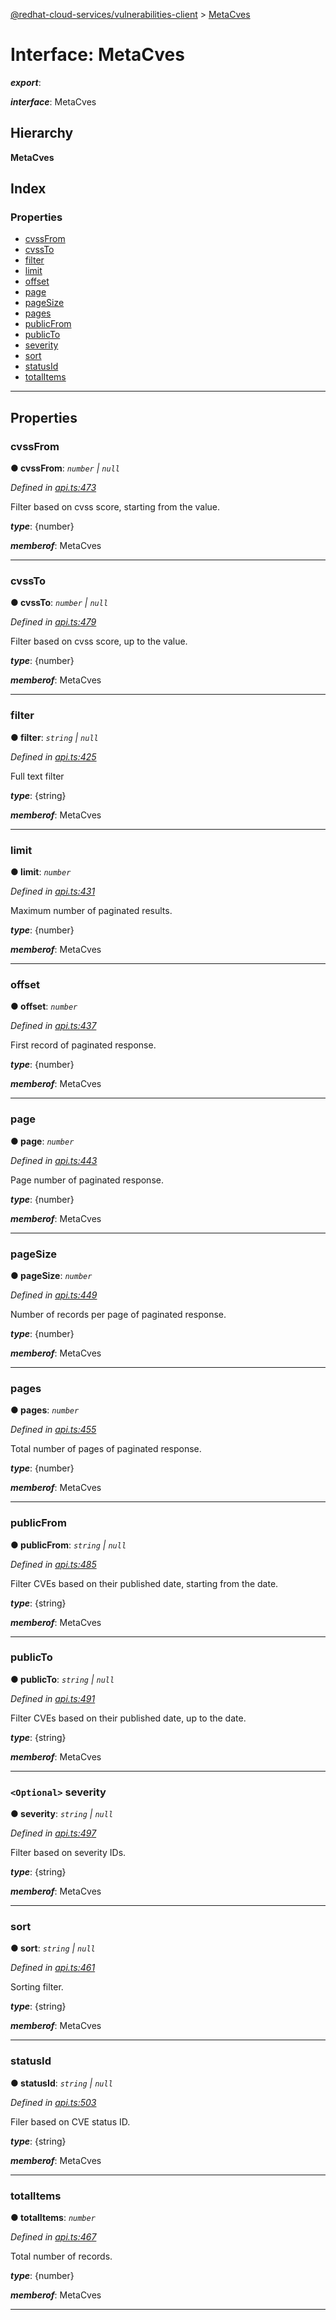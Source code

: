 [@redhat-cloud-services/vulnerabilities-client](../README.md) > [MetaCves](../interfaces/metacves.md)

# Interface: MetaCves

*__export__*: 

*__interface__*: MetaCves

## Hierarchy

**MetaCves**

## Index

### Properties

* [cvssFrom](metacves.md#cvssfrom)
* [cvssTo](metacves.md#cvssto)
* [filter](metacves.md#filter)
* [limit](metacves.md#limit)
* [offset](metacves.md#offset)
* [page](metacves.md#page)
* [pageSize](metacves.md#pagesize)
* [pages](metacves.md#pages)
* [publicFrom](metacves.md#publicfrom)
* [publicTo](metacves.md#publicto)
* [severity](metacves.md#severity)
* [sort](metacves.md#sort)
* [statusId](metacves.md#statusid)
* [totalItems](metacves.md#totalitems)

---

## Properties

<a id="cvssfrom"></a>

###  cvssFrom

**● cvssFrom**: *`number` \| `null`*

*Defined in [api.ts:473](https://github.com/RedHatInsights/javascript-clients/blob/master/packages/vulnerabilities/api.ts#L473)*

Filter based on cvss score, starting from the value.

*__type__*: {number}

*__memberof__*: MetaCves

___
<a id="cvssto"></a>

###  cvssTo

**● cvssTo**: *`number` \| `null`*

*Defined in [api.ts:479](https://github.com/RedHatInsights/javascript-clients/blob/master/packages/vulnerabilities/api.ts#L479)*

Filter based on cvss score, up to the value.

*__type__*: {number}

*__memberof__*: MetaCves

___
<a id="filter"></a>

###  filter

**● filter**: *`string` \| `null`*

*Defined in [api.ts:425](https://github.com/RedHatInsights/javascript-clients/blob/master/packages/vulnerabilities/api.ts#L425)*

Full text filter

*__type__*: {string}

*__memberof__*: MetaCves

___
<a id="limit"></a>

###  limit

**● limit**: *`number`*

*Defined in [api.ts:431](https://github.com/RedHatInsights/javascript-clients/blob/master/packages/vulnerabilities/api.ts#L431)*

Maximum number of paginated results.

*__type__*: {number}

*__memberof__*: MetaCves

___
<a id="offset"></a>

###  offset

**● offset**: *`number`*

*Defined in [api.ts:437](https://github.com/RedHatInsights/javascript-clients/blob/master/packages/vulnerabilities/api.ts#L437)*

First record of paginated response.

*__type__*: {number}

*__memberof__*: MetaCves

___
<a id="page"></a>

###  page

**● page**: *`number`*

*Defined in [api.ts:443](https://github.com/RedHatInsights/javascript-clients/blob/master/packages/vulnerabilities/api.ts#L443)*

Page number of paginated response.

*__type__*: {number}

*__memberof__*: MetaCves

___
<a id="pagesize"></a>

###  pageSize

**● pageSize**: *`number`*

*Defined in [api.ts:449](https://github.com/RedHatInsights/javascript-clients/blob/master/packages/vulnerabilities/api.ts#L449)*

Number of records per page of paginated response.

*__type__*: {number}

*__memberof__*: MetaCves

___
<a id="pages"></a>

###  pages

**● pages**: *`number`*

*Defined in [api.ts:455](https://github.com/RedHatInsights/javascript-clients/blob/master/packages/vulnerabilities/api.ts#L455)*

Total number of pages of paginated response.

*__type__*: {number}

*__memberof__*: MetaCves

___
<a id="publicfrom"></a>

###  publicFrom

**● publicFrom**: *`string` \| `null`*

*Defined in [api.ts:485](https://github.com/RedHatInsights/javascript-clients/blob/master/packages/vulnerabilities/api.ts#L485)*

Filter CVEs based on their published date, starting from the date.

*__type__*: {string}

*__memberof__*: MetaCves

___
<a id="publicto"></a>

###  publicTo

**● publicTo**: *`string` \| `null`*

*Defined in [api.ts:491](https://github.com/RedHatInsights/javascript-clients/blob/master/packages/vulnerabilities/api.ts#L491)*

Filter CVEs based on their published date, up to the date.

*__type__*: {string}

*__memberof__*: MetaCves

___
<a id="severity"></a>

### `<Optional>` severity

**● severity**: *`string` \| `null`*

*Defined in [api.ts:497](https://github.com/RedHatInsights/javascript-clients/blob/master/packages/vulnerabilities/api.ts#L497)*

Filter based on severity IDs.

*__type__*: {string}

*__memberof__*: MetaCves

___
<a id="sort"></a>

###  sort

**● sort**: *`string` \| `null`*

*Defined in [api.ts:461](https://github.com/RedHatInsights/javascript-clients/blob/master/packages/vulnerabilities/api.ts#L461)*

Sorting filter.

*__type__*: {string}

*__memberof__*: MetaCves

___
<a id="statusid"></a>

###  statusId

**● statusId**: *`string` \| `null`*

*Defined in [api.ts:503](https://github.com/RedHatInsights/javascript-clients/blob/master/packages/vulnerabilities/api.ts#L503)*

Filer based on CVE status ID.

*__type__*: {string}

*__memberof__*: MetaCves

___
<a id="totalitems"></a>

###  totalItems

**● totalItems**: *`number`*

*Defined in [api.ts:467](https://github.com/RedHatInsights/javascript-clients/blob/master/packages/vulnerabilities/api.ts#L467)*

Total number of records.

*__type__*: {number}

*__memberof__*: MetaCves

___

